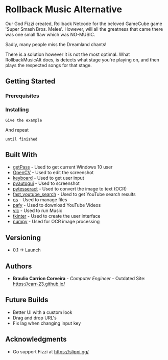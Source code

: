 # Rollback Music Alternative

Our God Fizzi created, Rollback Netcode for the beloved GameCube game 'Super Smash Bros. Melee'.
However, will all the greatness that came there was one small flaw which was NO-MUSIC.

Sadly, many people miss the Dreamland chants!

There is a solution however it is not the most optimal.
What RollbackMusicAlt does, is detects what stage you're playing on, and then plays the respected songs for that stage.

## Getting Started


### Prerequisites


### Installing


```
Give the example
```

And repeat

```
until finished
```

## Built With

* [getPass](http://www.dropwizard.io/1.0.2/docs/)        - Used to get current Windows 10 user
* [OpenCV](https://maven.apache.org/)                    - Used to edit the screenshot
* [keyboard](https://rometools.github.io/rome/)          - Used to get user input
* [pyautogui](https://rometools.github.io/rome/)         - Used to screenshot
* [pytesseract](https://rometools.github.io/rome/)       - Used to convert the image to text (OCR)
* [fast_youtube_search](https://rometools.github.io/rome/)       - Used to get YouTube search results
* [os](https://rometools.github.io/rome/)       - Used to manage files
* [pafy](https://rometools.github.io/rome/)       - Used to download YouTube Videos
* [vlc](https://rometools.github.io/rome/)       - Used to run Music
* [tkinter](https://rometools.github.io/rome/)       - Used to create the user interface
* [numpy](https://rometools.github.io/rome/)       - Used for OCR image processing


## Versioning

* 0.1 -> Launch

## Authors

* **Braulio Carrion Corveira** - *Computer Engineer* - Outdated Site: https://carr-23.github.io/

## Future Builds
- Better UI with a custom look
- Drag and drop URL's
- Fix lag when changing input key


## Acknowledgments

* Go support Fizzi at https://slippi.gg/
